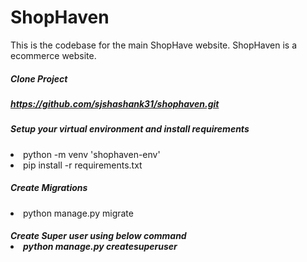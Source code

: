 <h1>ShopHaven</h1>
This is the codebase for the main ShopHave website.
ShopHaven is a ecommerce website.

<h5>Clone Project<h5>

https://github.com/sjshashank31/shophaven.git

<h5>Setup your virtual environment and install requirements</h5>

<li>python -m venv 'shophaven-env'</li>

<li>pip install -r requirements.txt</li>

<h5>Create Migrations</h5>
<li>python manage.py migrate</li>

<h5> Create Super user using below command

<li> python manage.py createsuperuser </li>


